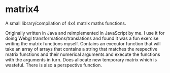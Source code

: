 # matrix4
A small library/compilation of 4x4 matrix maths functions.

Originally written in Java and reimplemented in JavaScript by me. I use it for doing
Webgl transformations/translations and found it was a fun exercise writing the
matrix functions myself.
Contains an executor function that will take an array of arrays that
contains a string that matches the respective matrix functions and their numerical arguments
and execute the functions with the arguments in turn.
Does allocate new temporary matrix which is wasteful.
There is also a perspective function.
